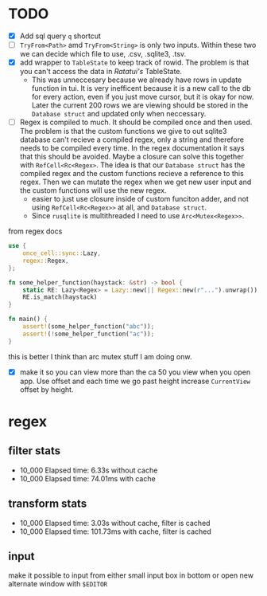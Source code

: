 # TODO
- [x] Add sql query `q` shortcut 
- [ ] `TryFrom<Path>` amd `TryFrom<String>` is only two inputs. Within these two we can decide which file to use, .csv, .sqlite3, .tsv.
- [x] add wrapper to `TableState` to keep track of rowid. The problem is that you can't access the data in *Ratatui's* TableState.
	- This was unneccesary because we already have rows in update function in tui. It is very inefficent because it is a new call to the db for every action, even if you just move cursor, but it is okay for now. Later the current 200 rows we are viewing should be stored in the `Database struct` and updated only when neccessary.
- [ ] Regex is compiled to much. It should be compiled once and then used. The problem is that the custom functions we give to out sqlite3 database can't recieve a compiled regex, only a string and therefore needs to be compiled every time. In the regex documentation it says that this should be avoided. Maybe a closure can solve this together with `RefCell<Rc<Regex>`. The idea is that our `Database struct` has the compiled regex and the custom functions recieve a reference to this regex. Then we can mutate the regex when we get new user input and the custom functions will use the new regex.
	- easier to just use closure inside of custom funciton adder, and not using `RefCell<Rc<Regex>>` at all, and `Database struct`. 
    - Since `rusqlite` is multithreaded I need to use `Arc<Mutex<Regex>>`.

from regex docs
```rust
use {
    once_cell::sync::Lazy,
    regex::Regex,
};

fn some_helper_function(haystack: &str) -> bool {
    static RE: Lazy<Regex> = Lazy::new(|| Regex::new(r"...").unwrap());
    RE.is_match(haystack)
}

fn main() {
    assert!(some_helper_function("abc"));
    assert!(!some_helper_function("ac"));
}

```
this is better I think than arc mutex stuff I am doing onw.

- [x] make it so you can view more than the ca 50 you view when you open app. Use offset and each time we go past height increase `CurrentView` offset by height.
# regex 

## filter stats
- 10_000 Elapsed time: 6.33s without cache
- 10_000 Elapsed time: 74.01ms with cache

## transform stats

- 10_000 Elapsed time: 3.03s without cache, filter is cached
- 10_000 Elapsed time: 101.73ms with cache, filter is cached

## input
make it possible to input from either small input box in bottom or open new alternate window with `$EDITOR`